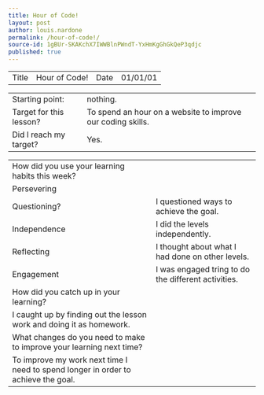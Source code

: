 ```yaml
---
title: Hour of Code!
layout: post
author: louis.nardone
permalink: /hour-of-code!/
source-id: 1gBUr-SKAKchX7IWWBlnPWndT-YxHmKgGhGkQeP3qdjc
published: true
---
```

<table>
  <tr>
    <td>Title</td>
    <td>Hour of Code!</td>
    <td>Date</td>
    <td>01/01/01</td>
  </tr>
</table>


<table>
  <tr>
    <td>Starting point:</td>
    <td>nothing.</td>
  </tr>
  <tr>
    <td>Target for this lesson?</td>
    <td>To spend an hour on a website to improve our coding skills.</td>
  </tr>
  <tr>
    <td>Did I reach my target? </td>
    <td>Yes.</td>
  </tr>
</table>


<table>
  <tr>
    <td>How did you use your learning habits this week?</td>
    <td></td>
  </tr>
  <tr>
    <td>Persevering</td>
    <td></td>
  </tr>
  <tr>
    <td>Questioning?</td>
    <td>I questioned ways to achieve the goal.</td>
  </tr>
  <tr>
    <td>Independence</td>
    <td>I did the levels independently.</td>
  </tr>
  <tr>
    <td>Reflecting</td>
    <td>I thought about what I had done on other levels.</td>
  </tr>
  <tr>
    <td>Engagement</td>
    <td>I was engaged tring to do the different activities.</td>
  </tr>
  <tr>
    <td>How did you catch up in your learning?</td>
    <td></td>
  </tr>
  <tr>
    <td>I caught up by finding out the lesson work and doing it as homework.</td>
    <td></td>
  </tr>
  <tr>
    <td>What changes do you need to make to improve your learning next time?</td>
    <td></td>
  </tr>
  <tr>
    <td>To improve my work next time I need to spend longer in order to achieve the goal.</td>
    <td></td>
  </tr>
</table>


